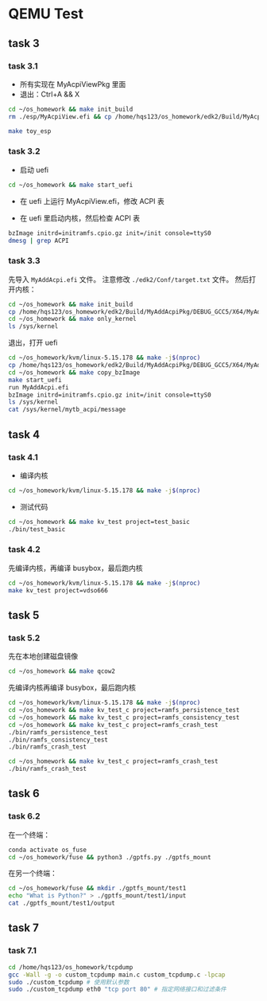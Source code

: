# QEMU Test

## task 3

### task 3.1

- 所有实现在 MyAcpiViewPkg 里面
- 退出：Ctrl+A && X

```bash
cd ~/os_homework && make init_build 
rm ./esp/MyAcpiView.efi && cp /home/hqs123/os_homework/edk2/Build/MyAcpiViewPkg/DEBUG_GCC5/X64/MyAcpiView.efi ./esp
```

```bash
make toy_esp
```

### task 3.2

- 启动 uefi

```bash
cd ~/os_homework && make start_uefi
```

- 在 uefi 上运行 MyAcpiView.efi，修改 ACPI 表

- 在 uefi 里启动内核，然后检查 ACPI 表

```bash
bzImage initrd=initramfs.cpio.gz init=/init console=ttyS0
dmesg | grep ACPI
```

### task 3.3

先导入 `MyAddAcpi.efi` 文件。
注意修改 `./edk2/Conf/target.txt` 文件。
然后打开内核：

```bash
cd ~/os_homework && make init_build 
cp /home/hqs123/os_homework/edk2/Build/MyAddAcpiPkg/DEBUG_GCC5/X64/MyAddAcpi.efi ./esp
cd ~/os_homework && make only_kernel
ls /sys/kernel
```

退出，打开 uefi

```bash
cd ~/os_homework/kvm/linux-5.15.178 && make -j$(nproc) 
cp /home/hqs123/os_homework/edk2/Build/MyAddAcpiPkg/DEBUG_GCC5/X64/MyAddAcpi.efi ./uefi
cd ~/os_homework && make copy_bzImage
make start_uefi
run MyAddAcpi.efi
bzImage initrd=initramfs.cpio.gz init=/init console=ttyS0
ls /sys/kernel
cat /sys/kernel/mytb_acpi/message
```

## task 4

### task 4.1

- 编译内核

```bash
cd ~/os_homework/kvm/linux-5.15.178 && make -j$(nproc) 
```

- 测试代码

```bash
cd ~/os_homework && make kv_test project=test_basic
./bin/test_basic
```

### task 4.2

先编译内核，再编译 busybox，最后跑内核

```bash
cd ~/os_homework/kvm/linux-5.15.178 && make -j$(nproc) 
make kv_test project=vdso666
```

## task 5

### task 5.2

先在本地创建磁盘镜像

```bash
cd ~/os_homework && make qcow2
```

先编译内核再编译 busybox，最后跑内核

```bash
cd ~/os_homework/kvm/linux-5.15.178 && make -j$(nproc) 
cd ~/os_homework && make kv_test_c project=ramfs_persistence_test
cd ~/os_homework && make kv_test_c project=ramfs_consistency_test
cd ~/os_homework && make kv_test_c project=ramfs_crash_test
./bin/ramfs_persistence_test
./bin/ramfs_consistency_test
./bin/ramfs_crash_test
```

```bash
cd ~/os_homework && make kv_test_c project=ramfs_crash_test
./bin/ramfs_crash_test
```

## task 6

### task 6.2

在一个终端：

```bash
conda activate os_fuse
cd ~/os_homework/fuse && python3 ./gptfs.py ./gptfs_mount
```

在另一个终端：

```bash
cd ~/os_homework/fuse && mkdir ./gptfs_mount/test1
echo "What is Python?" > ./gptfs_mount/test1/input 
cat ./gptfs_mount/test1/output
```

## task 7

### task 7.1 

```bash
cd /home/hqs123/os_homework/tcpdump
gcc -Wall -g -o custom_tcpdump main.c custom_tcpdump.c -lpcap
sudo ./custom_tcpdump # 使用默认参数
sudo ./custom_tcpdump eth0 "tcp port 80" # 指定网络接口和过滤条件
```
